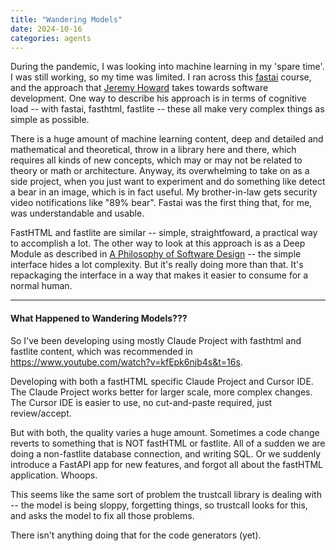 ```yaml
---
title: "Wandering Models"
date: 2024-10-16
categories: agents
---
```

During the pandemic, I was looking into machine learning in my 'spare time'.  I was still working, so my time was limited.  I ran across this [fastai](https://course.fast.ai/) course, and the approach that [Jeremy Howard](https://www.youtube.com/@howardjeremyp) takes towards software development.  One way to describe his approach is in terms of cognitive load -- with fastai, fasthtml, fastlite -- these all make very complex things as simple as possible.

There is a huge amount of machine learning content, deep and detailed and mathematical and theoretical, throw in a library here and there, which requires all kinds of new concepts, which may or may not be related to theory or math or architecture.  Anyway, its overwhelming to take on as a side project, when you just want to experiment and do something like detect a bear in an image, which is in fact useful.   My brother-in-law gets security video notifications like "89% bear".   Fastai was the first thing that, for me, was understandable and usable.  

FastHTML and fastlite are similar -- simple, straightfoward, a practical way to accomplish a lot.  The other way to look at this approach is as a Deep Module as described in [A Philosophy of Software Design](https://a.co/d/3SOj8Um) -- the simple interface hides a lot complexity.   But it's really doing more than that.  It's repackaging the interface in a way  that makes it easier to consume for a normal human.

---

#### What Happened to Wandering Models???

So I've been developing using mostly Claude Project with fasthtml and fastlite content, which was recommended in https://www.youtube.com/watch?v=kfEpk6njb4s&t=16s.

Developing with both a fastHTML specific Claude Project and Cursor IDE.  The Claude Project works better for larger scale, more complex changes.  The Cursor IDE is easier to use, no cut-and-paste required, just review/accept.

But with both, the quality varies a huge amount.  Sometimes a code change reverts to something that is NOT fastHTML or fastlite.  All of a sudden we are doing a non-fastlite database connection, and writing SQL.  Or we suddenly introduce a FastAPI app for new features, and forgot all about the fastHTML application.  Whoops.

This seems like the same sort of problem the trustcall library is dealing with -- the model is being sloppy, forgetting things, so trustcall looks for this, and asks the model to fix all those problems.

There isn't anything doing that for the code generators (yet).
